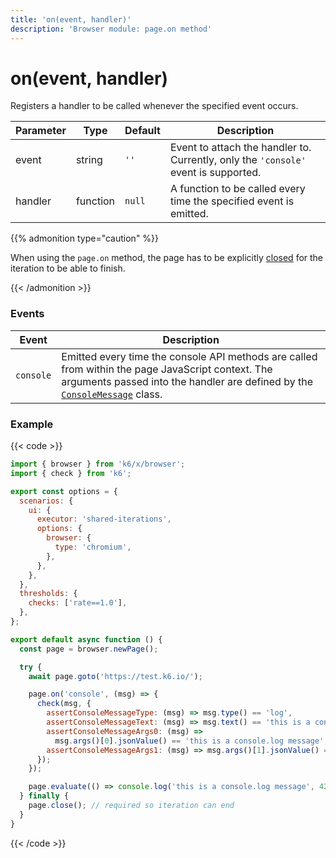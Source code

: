 ```yaml
---
title: 'on(event, handler)'
description: 'Browser module: page.on method'
---
```


# on(event, handler)

Registers a handler to be called whenever the specified event occurs.

| Parameter | Type     | Default | Description                                                                         |
| --------- | -------- | ------- | ----------------------------------------------------------------------------------- |
| event     | string   | `''`    | Event to attach the handler to. Currently, only the `'console'` event is supported. |
| handler   | function | `null`  | A function to be called every time the specified event is emitted.                  |

{{% admonition type="caution" %}}

When using the `page.on` method, the page has to be explicitly [closed](https://grafana.com/docs/k6/<K6_VERSION>/javascript-api/k6-experimental/browser/page/close/) for the iteration to be able to finish.

{{< /admonition >}}

### Events

| Event     | Description                                                                                                                                                                                                                                                                       |
| --------- | --------------------------------------------------------------------------------------------------------------------------------------------------------------------------------------------------------------------------------------------------------------------------------- |
| `console` | Emitted every time the console API methods are called from within the page JavaScript context. The arguments passed into the handler are defined by the [`ConsoleMessage`](https://grafana.com/docs/k6/<K6_VERSION>/javascript-api/k6-experimental/browser/consolemessage) class. |

### Example

{{< code >}}

```javascript
import { browser } from 'k6/x/browser';
import { check } from 'k6';

export const options = {
  scenarios: {
    ui: {
      executor: 'shared-iterations',
      options: {
        browser: {
          type: 'chromium',
        },
      },
    },
  },
  thresholds: {
    checks: ['rate==1.0'],
  },
};

export default async function () {
  const page = browser.newPage();

  try {
    await page.goto('https://test.k6.io/');

    page.on('console', (msg) => {
      check(msg, {
        assertConsoleMessageType: (msg) => msg.type() == 'log',
        assertConsoleMessageText: (msg) => msg.text() == 'this is a console.log message 42',
        assertConsoleMessageArgs0: (msg) =>
          msg.args()[0].jsonValue() == 'this is a console.log message',
        assertConsoleMessageArgs1: (msg) => msg.args()[1].jsonValue() == 42,
      });
    });

    page.evaluate(() => console.log('this is a console.log message', 42));
  } finally {
    page.close(); // required so iteration can end
  }
}
```

{{< /code >}}
